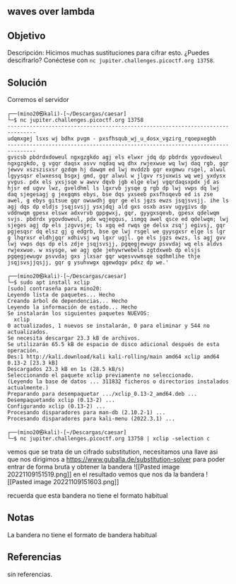 ## waves over lambda

## Objetivo 
Descripción:
Hicimos muchas sustituciones para cifrar esto. ¿Puedes descifrarlo? Conéctese con `nc jupiter.challenges.picoctf.org 13758`.

## Solución
Corremos el servidor
``` shell
┌──(mino20㉿kali)-[~/Descargas/caesar]
└─$ nc jupiter.challenges.picoctf.org 13758  
-------------------------------------------------------------------------------
udqmxgej lsxs wj bdhx pvgm - pxsfhsqub_wj_u_dosx_vgzirg_rqoepxegbh
-------------------------------------------------------------------------------
gvscsb pbdrdxdoweul ngxgzgkdo agj els elwxr jdq dp pbdrdx ygovdoweul ngxgzgkdo, g vgqr daqsx asvv nqdaq wq dhx rwjexwue wq lwj daq rgb, gqr jewvv xszszisxsr gzdqm hj dawqm ed lwj mvddzb gqr exgmwu rsgel, alwul lgyysqsr elwxessq bsgxj gmd, gqr alwul w jlgvv rsjuxwis wq wej yxdysx yvgus. pdx els yxsjsqe w awvv dqvb jgb elge elwj vgqrdaqsxpdx jd as hjsr ed ugvv lwz, gveldhml ls lgxrvb jysqe g rgb dp lwj vwps dq lwj daq sjegesagj g jexgqms ebys, bse dqs yxseeb pxsfhsqevb ed is zse awel, g ebys gitsue gqr owuwdhj gqr ge els jgzs ewzs jsqjsvsjj. ihe ls agj dqs dp eldjs jsqjsvsjj ysxjdqj ald gxs osxb asvv ugygivs dp vddnwqm gpesx elswx adxvrvb gppgwxj, gqr, gyygxsqevb, gpesx qdelwqm svjs. pbdrdx ygovdoweul, pdx wqjegqus, ismgq awel qsce ed qdelwqm; lwj sjeges agj dp els jzgvvsje; ls xgq ed rwqs ge delsx zsq'j egivsj, gqr pgjesqsr dq elsz gj g edgrb, bse ge lwj rsgel we gyysgxsr elge ls lgr g lhqrxsr eldhjgqr xdhivsj wq lgxr ugjl. ge els jgzs ewzs, ls agj gvv lwj vwps dqs dp els zdje jsqjsvsjj, pgqegjewugv psvvdaj wq els aldvs rwjexwue. w xsysge, we agj qde jehywrwebels zgtdxweb dp elsjs pgqegjewugv psvvdaj gxs jlxsar gqr wqesvvwmsqe sqdhmlihe thje jsqjsvsjjqsjj, gqr g ysuhvwgx qgewdqgv pdxz dp we.'
                                                                                                  
┌──(mino20㉿kali)-[~/Descargas/caesar]
└─$ sudo apt install xclip
[sudo] contraseña para mino20: 
Leyendo lista de paquetes... Hecho
Creando árbol de dependencias... Hecho
Leyendo la información de estado... Hecho
Se instalarán los siguientes paquetes NUEVOS:
  xclip
0 actualizados, 1 nuevos se instalarán, 0 para eliminar y 544 no actualizados.
Se necesita descargar 23.3 kB de archivos.
Se utilizarán 65.5 kB de espacio de disco adicional después de esta operación.
Des:1 http://kali.download/kali kali-rolling/main amd64 xclip amd64 0.13-2 [23.3 kB]
Descargados 23.3 kB en 1s (28.5 kB/s)
Seleccionando el paquete xclip previamente no seleccionado.
(Leyendo la base de datos ... 311832 ficheros o directorios instalados actualmente.)
Preparando para desempaquetar .../xclip_0.13-2_amd64.deb ...
Desempaquetando xclip (0.13-2) ...
Configurando xclip (0.13-2) ...
Procesando disparadores para man-db (2.10.2-1) ...
Procesando disparadores para kali-menu (2022.3.1) ...
                                                                                               
┌──(mino20㉿kali)-[~/Descargas/caesar]
└─$ nc jupiter.challenges.picoctf.org 13758 | xclip -selection c
```
vemos que se trata de un cifrado substitution, necesitamos una llave asi que nos dirigimos a https://www.guballa.de/substitution-solver para poder entrar de forma bruta y obtener la bandera
![[Pasted image 20221109151519.png]]
en el resultado vemos que nos da la bandera
![[Pasted image 20221109151603.png]]

recuerda que esta bandera no tiene el formato habitual

## Notas
La bandera no tiene el formato de bandera habitual

## Referencias
sin referencias.